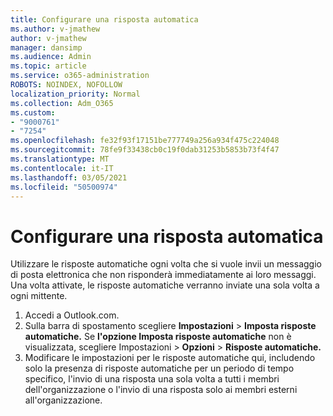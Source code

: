 ```yaml
---
title: Configurare una risposta automatica
ms.author: v-jmathew
author: v-jmathew
manager: dansimp
ms.audience: Admin
ms.topic: article
ms.service: o365-administration
ROBOTS: NOINDEX, NOFOLLOW
localization_priority: Normal
ms.collection: Adm_O365
ms.custom:
- "9000761"
- "7254"
ms.openlocfilehash: fe32f93f17151be777749a256a934f475c224048
ms.sourcegitcommit: 78fe9f33438cb0c19f0dab31253b5853b73f4f47
ms.translationtype: MT
ms.contentlocale: it-IT
ms.lasthandoff: 03/05/2021
ms.locfileid: "50500974"
---
```

# <a name="set-up-an-automatic-reply"></a>Configurare una risposta automatica

Utilizzare le risposte automatiche ogni volta che si vuole invii un messaggio di posta elettronica che non risponderà immediatamente ai loro messaggi. Una volta attivate, le risposte automatiche verranno inviate una sola volta a ogni mittente.

1. Accedi a Outlook.com.
2. Sulla barra di spostamento scegliere **Impostazioni**  >  **Imposta risposte automatiche.** Se **l'opzione Imposta risposte automatiche** non è visualizzata, scegliere Impostazioni   >  **Opzioni**  >  **Risposte automatiche.**
3. Modificare le impostazioni per le risposte automatiche qui, includendo solo la presenza di risposte automatiche per un periodo di tempo specifico, l'invio di una risposta una sola volta a tutti i membri dell'organizzazione o l'invio di una risposta solo ai membri esterni all'organizzazione.
